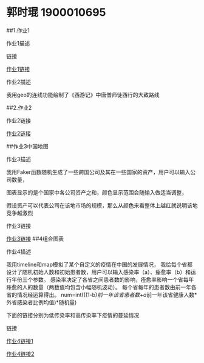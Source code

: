 # 郭时琨 1900010695
##1.作业1
  
作业1描述
  
链接
  
[作业1链接](https://gsk5198.github.io/hw1.png)
  
作业2描述
  
我用geo的连线功能绘制了《西游记》中唐僧师徒西行的大致路线
  
##2.作业2
  
作业2链接
  
[作业2链接](https://gsk5198.github.io/hw2.html)
  
##作业3中国地图
  
作业3描述
  
我用Faker函数随机生成了一些跨国公司及其在一些国家的资产，用户可以输入公司数量，
  
图表显示的是个国家中各公司资产之和，颜色显示范围会随输入做适当调整，
  
假设资产可以代表公司在该地市场的规模，那么从颜色来看整体上越红就说明该地竞争越激烈
  
作业3链接
  
[作业3链接](https://gsk5198.github.io/hw3.html)
##4组合图表
  
作业4描述
  
我用timeline和map模拟了某个自定义的疫情在中国的发展情况，
我给每个省都设计了随机初始人数和初始患者数，用户可以输入感染率（a）、痊愈率（b）和运行年份三个参数。
感染率决定了各省之间患者数的影响，痊愈率影响一个省每年痊愈的人的数量（两数值均包含小幅随机波动）。
每个省每年的患者数由前一年各省的情况经运算得出。
num=int(((1-b)*前一年该省患者数+a*前一年该省健康人数*外省感染者比例均值)*随机量)
  
下面的链接分别为低传染率和高传染率下疫情的蔓延情况
  
链接
  
[作业4链接1](https://gsk5198.github.io/hw4_lowrate.html)
  
[作业4链接2](https://gsk5198.github.io/hw4_highrate.html)

